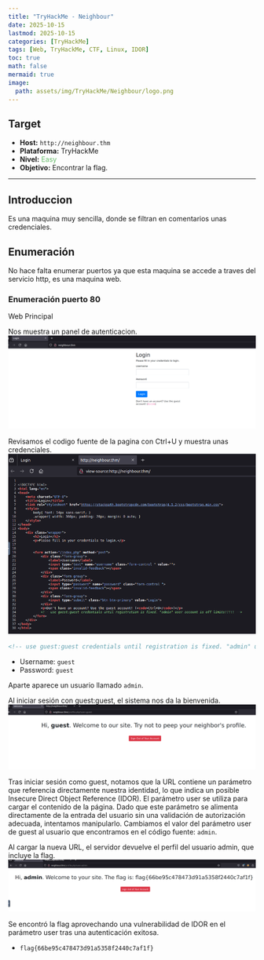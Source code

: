 ```yaml
---
title: "TryHackMe - Neighbour"
date: 2025-10-15
lastmod: 2025-10-15
categories: [TryHackMe]
tags: [Web, TryHackMe, CTF, Linux, IDOR]
toc: true
math: false
mermaid: true
image:
  path: assets/img/TryHackMe/Neighbour/logo.png
---
```


## Target
- **Host:** `http://neighbour.thm`  
- **Plataforma:** TryHackMe   
- **Nivel:** <span style="color: #66bb6a;">Easy</span>
- **Objetivo:** Encontrar la flag.

---

## Introduccion

Es una maquina muy sencilla, donde se filtran en comentarios unas credenciales.

## Enumeración

No hace falta enumerar puertos ya que esta maquina se accede a traves del servicio http, es una maquina web.

### Enumeración puerto 80

Web Principal

Nos muestra un panel de autenticacion.
![Web principal](assets/img/TryHackMe/Neighbour/website.png)

Revisamos el codigo fuente de la pagina con Ctrl+U y muestra unas credenciales.
![sourcecode](assets/img/TryHackMe/Neighbour/sourcecode.png)

```html
<!-- use guest:guest credentials until registration is fixed. "admin" user account is off limits!!!!! -->
```
- Username: `guest`
- Password: `guest`

Aparte aparece un usuario llamado `admin`.

Al iniciar sesión con guest:guest, el sistema nos da la bienvenida.
![guest](assets/img/TryHackMe/Neighbour/guest.png)

Tras iniciar sesión como guest, notamos que la URL contiene un parámetro que referencia directamente nuestra identidad, lo que indica un posible Insecure Direct Object Reference (IDOR).
El parámetro user se utiliza para cargar el contenido de la página. Dado que este parámetro se alimenta directamente de la entrada del usuario sin una validación de autorización adecuada, intentamos manipularlo.
Cambiamos el valor del parámetro user de guest al usuario que encontramos en el código fuente: `admin`.

Al cargar la nueva URL, el servidor devuelve el perfil del usuario admin, que incluye la flag.
![admin](assets/img/TryHackMe/Neighbour/admin.png)


Se encontró la flag aprovechando una vulnerabilidad de IDOR en el parámetro user tras una autenticación exitosa.
- `flag{66be95c478473d91a5358f2440c7af1f}`